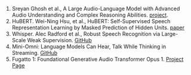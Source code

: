 1. Sreyan Ghosh et al., A Large Audio-Language Model with Advanced Audio Understanding and Complex Reasoning Abilities. [project](https://sreyan88.github.io/gamaaudio/).
2. HuBERT. Wei-Ning Hsu, et al., HuBERT: Self-Supervised Speech Representation Learning by Masked Prediction of Hidden Units. [paper](https://arxiv.org/abs/2106.07447)
3. Whisper. Alec Radford et al., Robust Speech Recognition via Large-Scale Weak Supervision. [GitHub](https://arxiv.org/abs/2212.04356)
4. Mini-Omni: Language Models Can Hear, Talk While Thinking in Streaming. [GitHub](https://github.com/gpt-omni/mini-omni)
5. Fugatto 1: Foundational Generative Audio Transformer Opus 1. [Project Page](https://fugatto.github.io/)

